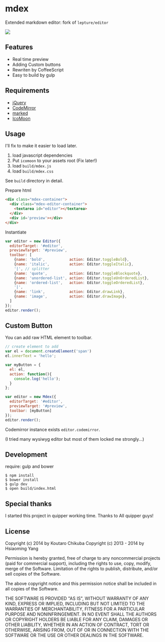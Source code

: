 # mdex

Extended markdown editor: fork of `lepture/editor`

![](http://i.gyazo.com/0a0a03293b804fd2c275e63aa7561591.png)

## Features

- Real time preview
- Adding Custom buttons
- Rewriten by CoffeeScript
- Easy to build by gulp

## Requirements

- [jQuery](http://jquery.com/ "jQuery")
- [CodeMirror](http://codemirror.net/ "CodeMirror")
- [marked](https://github.com/chjj/marked/ "marked")
- [IcoMoon](http://icomoon.io/ "IcoMoon")

## Usage

I'll fix to make it easier to load later.

1. load javascript dependencies
2. Put `icomoon` to your assets root (Fix later!)
3. load `build/mdex.js`
4. load `build/mdex.css`

See `build` directory in detail.


Prepare html

```html
<div class="mdex-container">
  <div class="mdex-editor-container">
    <textarea id="editor"></textarea>
  </div>
  <div id='preview'></div>
</div>
```

Instantiate

```javascript
var editor = new Editor({
  editorTarget: '#editor',
  previewTarget: '#preview',
  toolbar: [
    {name: 'bold',           action: Editor.toggleBold},
    {name: 'italic',         action: Editor.toggleItalic},
    '|', // splitter
    {name: 'quote',          action: Editor.toggleBlockquote},
    {name: 'unordered-list', action: Editor.toggleUnOrderedList},
    {name: 'ordered-list',   action: Editor.toggleOrderedList},
    '|',
    {name: 'link',           action: Editor.drawLink},
    {name: 'image',          action: Editor.drawImage},
  ]
});
editor.render();
```

## Custom Button

You can add raw HTML element to toolbar.

```javascript
// create element to add
var el = document.createElement('span')
el.innerText = 'hello';

var myButton = {
  el: el,
  action: function(){
    console.log('hello');
  }
};

var editor = new Mdex({
  editorTarget: '#editor',
  previewTarget: '#preview',
  toolbar: [myButton]
});
editor.render();
```

Codemirror instance exists `editor.codemirror`.

(I tried many wysiwyg editor but most of them locked me strongly...)

## Development

require: gulp and bower

```
$ npm install
$ bower install
$ gulp dev
$ open build/index.html
```

## Special thanks

I started this project in quipper working time. Thanks to All quipper guys!

## License

Copyright (c) 2014 by Koutaro Chikuba
Copyright (c) 2013 - 2014 by Hsiaoming Yang

Permission is hereby granted, free of charge to any noncommercial projects (paid for commercial support), including the rights to use, copy, modify, merge of the Software. Limitation of the rights to publish, distribute, and/or sell copies of the Software.

The above copyright notice and this permission notice shall be included in all copies of the Software.

THE SOFTWARE IS PROVIDED "AS IS", WITHOUT WARRANTY OF ANY KIND, EXPRESS OR IMPLIED, INCLUDING BUT NOT LIMITED TO THE WARRANTIES OF MERCHANTABILITY, FITNESS FOR A PARTICULAR PURPOSE AND NONINFRINGEMENT. IN NO EVENT SHALL THE AUTHORS OR COPYRIGHT HOLDERS BE LIABLE FOR ANY CLAIM, DAMAGES OR OTHER LIABILITY, WHETHER IN AN ACTION OF CONTRACT, TORT OR OTHERWISE, ARISING FROM, OUT OF OR IN CONNECTION WITH THE SOFTWARE OR THE USE OR OTHER DEALINGS IN THE SOFTWARE.

